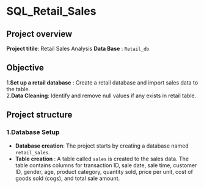 # SQL_Retail_Sales
## Project overview
**Project titile**: Retail Sales Analysis
**Data Base** : `Retail_db`
## Objective
1.**Set up a retail database** : Create a retail database and import sales data to the table.<br>
2.**Data Cleaning**: Identify and remove null values if any exists in retail table.
## Project structure
### 1.Database Setup
- **Database creation**: The project starts by creating a database named `retail_sales`.
- **Table creation** : A table called `sales` is created to the sales data. The table contains columns for transaction ID, sale date, sale time, customer ID, gender, age, product category, quantity sold, price per unit, cost of goods sold (cogs), and total sale amount.


